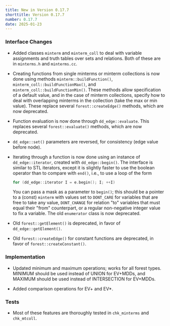 ```yaml
---
title: New in Version 0.17.7
shorttitle: Version 0.17.7
number: 0.17.7
date: 2025-01-23
---
```


### Interface Changes

* Added classes ```minterm``` and ```minterm_coll``` to deal
    with variable assignments and truth tables over sets and relations.
    Both of these are in ```minterms.h``` and ```minterms.cc```.

* Creating functions from single minterms or minterm collections
    is now done using methods ```minterm::buildFunction()```,
    ```minterm_coll::buildFunctionMax()```, and
    ```minterm_coll::buildFunctionMin()```.
    These methods allow specification of a default value,
    and in the case of minterm collections, specify how to
    deal with overlapping minterms in the collection
    (take the max or min value).
    These replace several ```forest::createEdge()``` methods,
    which are now deprecated.

* Function evaluation is now done through ```dd_edge::evaluate```.
    This replaces several ```forest::evaluate()``` methods,
    which are now deprecated.

* ```dd_edge::set()``` parameters are reversed, for consistency
    (edge value before node).

* Iterating through a function is now done using
    an instance of ```dd_edge::iterator```, created with
    ```dd_edge::begin()```.
  The interface is similar to STL iterators, except it is slightly
  faster to use the boolean operator than to compare with ```end()```,
  i.e., to use a loop of the form
  ```c++
  for (dd_edge::iterator I = e.begin(); I; ++I)
  ```
  You can pass a mask as a parameter to ```begin()```;
  this should be a pointer to a (const) ```minterm``` with values set to
    ```DONT_CARE``` for variables that are free to take any value,
    ```DONT_CHANGE``` for relation "to" variables that must equal
    their "from" counterpart, or a regular non-negative integer value
    to fix a variable.
  The old ```enumerator``` class is now deprecated.

* Old ```forest::getElement()``` is deprecated,
    in favor of ```dd_edge::getElement()```.

* Old ```forest::createEdge()``` for constant functions
    are deprecated, in favor of ```forest::createConstant()```.

### Implementation

* Updated minimum and maximum operations; works for all forest types.
  MINIMUM should be used instead of UNION for EV+MDDs,
  and MAXIMUM should be used instead of INTERSECTION for EV+MDDs.

* Added comparison operations for EV+ and EV*.

### Tests

* Most of these features are thoroughly tested in ```chk_minterms```
    and ```chk_mtcoll```.


